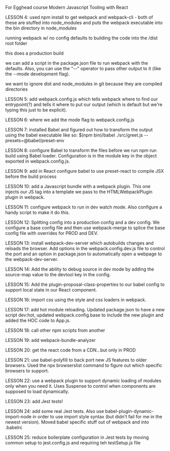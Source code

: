 For Egghead course Modern Javascript Tooling with React

LESSON 4:
used npm install to get webpack and webpack-cli - both of these are stuffed into node_modules and puts the webpack executable into the bin directory in node_modules

running webpack w/ no config defaults to building the code into the /dist root folder

this does a production build

we can add a script in the package.json file to run webpack with the defaults. Also, you can use the "--" operator to pass other output to it (like the --mode development flag).

we want to ignore dist and node_modules in git because they are compiled directories

LESSON 5:
add webpack.config.js which tells webpack where to find our entrypoint(?) and tells it where to put our output (which is default but we're typing this just to be explicit).

LESSON 6:
where we add the mode flag to webpack.config.js

LESSON 7:
installed Babel and figured out how to transform the output using the babel executable like so:
$(npm bin)/babel ./src/greet.js --presets=@babel/preset-env

LESSON 8: 
configure Babel to transform the files before we run npm run build using Babel loader. Configuration is in the module key in the object exported in webpack.config.js.

LESSON 9:
add in React
configure babel to use preset-react to compile JSX before the build process

LESSON 10: 
add a Javascript bundle with a webpack plugin. This one injects our JS tag into a template we pass to the HTMLWebpackPlugin plugin in webpack.

LESSON 11: 
configure webpack to run in dev watch mode. Also configure a handy script to make it do this.

LESSON 12:
Splitting config into a production config and a dev config. We configure a base config file and then use webpack-merge to splice the base config file with overrides for PROD and DEV.

LESSON 13:
install webpack-dev-server which autobuilds changes and reloads the browser. Add options in the webpack.config.dev.js file to control the port and an option in package.json to automatically open a webpage to the webpack-dev-server.

LESSON 14:
Add the ability to debug source in dev mode by adding the source-map value to the devtool key in the config.

LESSON 15: 
Add the plugin-proposal-class-properties to our babel config to support local state in our React component.

LESSON 16:
import css using the style and css loaders in webpack.

LESSON 17:
add hot module reloading. Updated package.json to have a new script dev:hot, updated webpack.config.base to include the new plugin and added the HOC code to App.js.

LESSON 18: 
call other npm scripts from another

LESSON 19:
add webpack-bundle-analyzer

LESSON 20:
get the react code from a CDN...but only in PROD

LESSON 21:
use babel-polyfill to back port new JS features to older browsers. Used the npx browserslist command to figure out which specific browsers to support.

LESSON 22: 
use a webpack plugin to support dynamic loading of modules only when you need it. Uses Suspense to control when components are supposed to load dynamically.

LESSON 23: 
add Jest tests!

LESSON 24:
add some real Jest tests. Also use babel-plugin-dynamic-import-node in order to use import style syntax (but didn't fail for me in the newest version). Moved babel specific stuff out of webpack and into .babelrc

LESSON 25:
reduce boilerplate configuration in Jest tests by moving common setup to jest.config.js and requiring teh testSetup.js file

